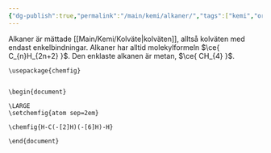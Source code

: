 ```yaml
---
{"dg-publish":true,"permalink":"/main/kemi/alkaner/","tags":["kemi","organisk-kemi"]}
---
```


Alkaner är mättade [[Main/Kemi/Kolväte\|kolväten]], alltså kolväten med endast enkelbindningar. Alkaner har alltid molekylformeln $\ce{ C_{n}H_{2n+2} }$.
Den enklaste alkanen är metan, $\ce{ CH_{4} }$.
```chemfig
\usepackage{chemfig}


\begin{document}

\LARGE
\setchemfig{atom sep=2em} 

\chemfig{H-C(-[2]H)(-[6]H)-H}

\end{document}
```
